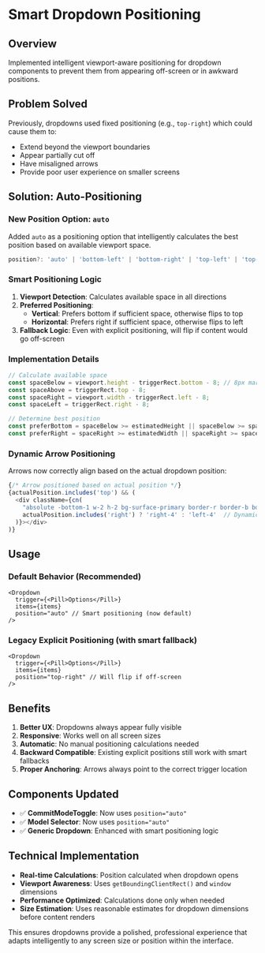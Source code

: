 # Smart Dropdown Positioning

## Overview
Implemented intelligent viewport-aware positioning for dropdown components to prevent them from appearing off-screen or in awkward positions.

## Problem Solved
Previously, dropdowns used fixed positioning (e.g., `top-right`) which could cause them to:
- Extend beyond the viewport boundaries
- Appear partially cut off
- Have misaligned arrows
- Provide poor user experience on smaller screens

## Solution: Auto-Positioning

### New Position Option: `auto`
Added `auto` as a positioning option that intelligently calculates the best position based on available viewport space.

```typescript
position?: 'auto' | 'bottom-left' | 'bottom-right' | 'top-left' | 'top-right';
```

### Smart Positioning Logic

1. **Viewport Detection**: Calculates available space in all directions
2. **Preferred Positioning**: 
   - **Vertical**: Prefers bottom if sufficient space, otherwise flips to top
   - **Horizontal**: Prefers right if sufficient space, otherwise flips to left
3. **Fallback Logic**: Even with explicit positioning, will flip if content would go off-screen

### Implementation Details

```typescript
// Calculate available space
const spaceBelow = viewport.height - triggerRect.bottom - 8; // 8px margin
const spaceAbove = triggerRect.top - 8;
const spaceRight = viewport.width - triggerRect.left - 8;
const spaceLeft = triggerRect.right - 8;

// Determine best position
const preferBottom = spaceBelow >= estimatedHeight || spaceBelow >= spaceAbove;
const preferRight = spaceRight >= estimatedWidth || spaceRight >= spaceLeft;
```

### Dynamic Arrow Positioning
Arrows now correctly align based on the actual dropdown position:

```typescript
{/* Arrow positioned based on actual position */}
{actualPosition.includes('top') && (
  <div className={cn(
    "absolute -bottom-1 w-2 h-2 bg-surface-primary border-r border-b border-border-subtle transform rotate-45",
    actualPosition.includes('right') ? 'right-4' : 'left-4'  // Dynamic positioning
  )}></div>
)}
```

## Usage

### Default Behavior (Recommended)
```tsx
<Dropdown
  trigger={<Pill>Options</Pill>}
  items={items}
  position="auto" // Smart positioning (now default)
/>
```

### Legacy Explicit Positioning (with smart fallback)
```tsx
<Dropdown
  trigger={<Pill>Options</Pill>}
  items={items}
  position="top-right" // Will flip if off-screen
/>
```

## Benefits

1. **Better UX**: Dropdowns always appear fully visible
2. **Responsive**: Works well on all screen sizes
3. **Automatic**: No manual positioning calculations needed
4. **Backward Compatible**: Existing explicit positions still work with smart fallbacks
5. **Proper Anchoring**: Arrows always point to the correct trigger location

## Components Updated

- ✅ **CommitModeToggle**: Now uses `position="auto"`
- ✅ **Model Selector**: Now uses `position="auto"`
- ✅ **Generic Dropdown**: Enhanced with smart positioning logic

## Technical Implementation

- **Real-time Calculations**: Position calculated when dropdown opens
- **Viewport Awareness**: Uses `getBoundingClientRect()` and `window` dimensions
- **Performance Optimized**: Calculations done only when needed
- **Size Estimation**: Uses reasonable estimates for dropdown dimensions before content renders

This ensures dropdowns provide a polished, professional experience that adapts intelligently to any screen size or position within the interface.